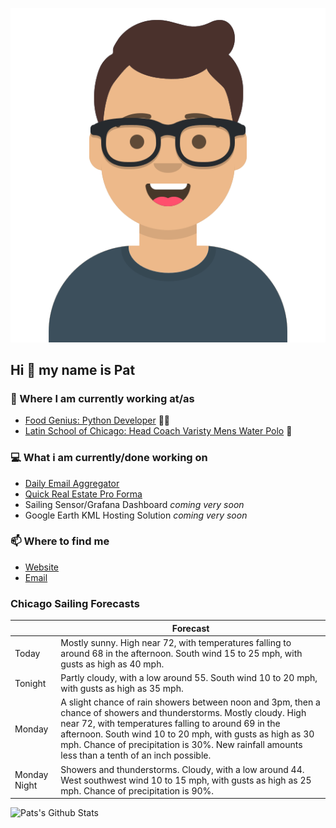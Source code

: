 [![Social banner for p-j-falconer](https://raw.githubusercontent.com/P-J-FALCONER/P-J-FALCONER/master/assets/avataaars.svg)](https://patfalconer.com/)
## Hi :wave: my name is Pat

### 💼 Where I am currently working at/as
- [Food Genius: Python Developer](https://getfoodgenius.com/) 🍔🐍
- [Latin School of Chicago: Head Coach Varisty Mens Water Polo](https://www.latinschool.org/) 🤽


### 💻 What i am currently/done working on
 - [Daily Email Aggregator](https://github.com/P-J-FALCONER/dott_daily_mail)
 - [Quick Real Estate Pro Forma](https://github.com/P-J-FALCONER/henry)
 - Sailing Sensor/Grafana Dashboard *coming very soon*
 - Google Earth KML Hosting Solution *coming very soon*

### 📫 Where to find me
 - [Website](https://patfalconer.com/)
 - [Email](mailto:patrick.j.falconer@gmail.com)


### Chicago Sailing Forecasts
|   | Forecast  |
|---|---|
| Today | Mostly sunny. High near 72, with temperatures falling to around 68 in the afternoon. South wind 15 to 25 mph, with gusts as high as 40 mph. |
| Tonight | Partly cloudy, with a low around 55. South wind 10 to 20 mph, with gusts as high as 35 mph. |
| Monday | A slight chance of rain showers between noon and 3pm, then a chance of showers and thunderstorms. Mostly cloudy. High near 72, with temperatures falling to around 69 in the afternoon. South wind 10 to 20 mph, with gusts as high as 30 mph. Chance of precipitation is 30%. New rainfall amounts less than a tenth of an inch possible. |
| Monday Night | Showers and thunderstorms. Cloudy, with a low around 44. West southwest wind 10 to 15 mph, with gusts as high as 25 mph. Chance of precipitation is 90%. |

![Pats's Github Stats](https://github-readme-stats.vercel.app/api?username=p-j-falconer&show_icons=true&theme=radical)
